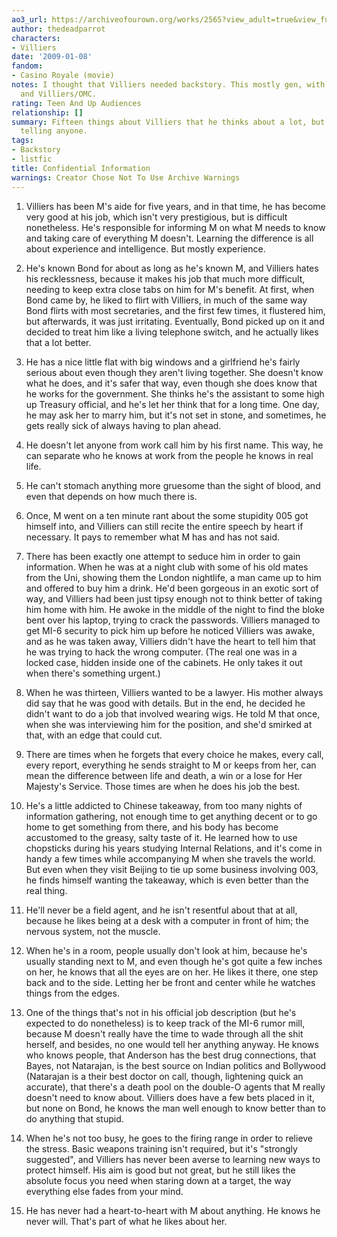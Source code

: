 ```yaml
---
ao3_url: https://archiveofourown.org/works/2565?view_adult=true&view_full_work=true
author: thedeadparrot
characters:
- Villiers
date: '2009-01-08'
fandom:
- Casino Royale (movie)
notes: I thought that Villiers needed backstory. This mostly gen, with a bit of Villiers/OFC
  and Villiers/OMC.
rating: Teen And Up Audiences
relationship: []
summary: Fifteen things about Villiers that he thinks about a lot, but doesn't like
  telling anyone.
tags:
- Backstory
- listfic
title: Confidential Information
warnings: Creator Chose Not To Use Archive Warnings
---
```


1. Villiers has been M's aide for five years, and in that time, he has become very good at his job, which isn't very prestigious, but is difficult nonetheless. He's responsible for informing M on what M needs to know and taking care of everything M doesn't. Learning the difference is all about experience and intelligence. But mostly experience.

2. He's known Bond for about as long as he's known M, and Villiers hates his recklessness, because it makes his job that much more difficult, needing to keep extra close tabs on him for M's benefit. At first, when Bond came by, he liked to flirt with Villiers, in much of the same way Bond flirts with most secretaries, and the first few times, it flustered him, but afterwards, it was just irritating. Eventually, Bond picked up on it and decided to treat him like a living telephone switch, and he actually likes that a lot better.

3. He has a nice little flat with big windows and a girlfriend he's fairly serious about even though they aren't living together. She doesn't know what he does, and it's safer that way, even though she does know that he works for the government. She thinks he's the assistant to some high up Treasury official, and he's let her think that for a long time. One day, he may ask her to marry him, but it's not set in stone, and sometimes, he gets really sick of always having to plan ahead.

4. He doesn't let anyone from work call him by his first name. This way, he can separate who he knows at work from the people he knows in real life.

5. He can't stomach anything more gruesome than the sight of blood, and even that depends on how much there is.

6. Once, M went on a ten minute rant about the some stupidity 005 got himself into, and Villiers can still recite the entire speech by heart if necessary. It pays to remember what M has and has not said.

7. There has been exactly one attempt to seduce him in order to gain information. When he was at a night club with some of his old mates from the Uni, showing them the London nightlife, a man came up to him and offered to buy him a drink. He'd been gorgeous in an exotic sort of way, and Villiers had been just tipsy enough not to think better of taking him home with him. He awoke in the middle of the night to find the bloke bent over his laptop, trying to crack the passwords. Villiers managed to get MI-6 security to pick him up before he noticed Villiers was awake, and as he was taken away, Villiers didn't have the heart to tell him that he was trying to hack the wrong computer. (The real one was in a locked case, hidden inside one of the cabinets. He only takes it out when there's something urgent.)

8. When he was thirteen, Villiers wanted to be a lawyer. His mother always did say that he was good with details. But in the end, he decided he didn't want to do a job that involved wearing wigs. He told M that once, when she was interviewing him for the position, and she'd smirked at that, with an edge that could cut.

9. There are times when he forgets that every choice he makes, every call, every report, everything he sends straight to M or keeps from her, can mean the difference between life and death, a win or a lose for Her Majesty's Service. Those times are when he does his job the best.

10. He's a little addicted to Chinese takeaway, from too many nights of information gathering, not enough time to get anything decent or to go home to get something from there, and his body has become accustomed to the greasy, salty taste of it. He learned how to use chopsticks during his years studying Internal Relations, and it's come in handy a few times while accompanying M when she travels the world. But even when they visit Beijing to tie up some business involving 003, he finds himself wanting the takeaway, which is even better than the real thing.

11. He'll never be a field agent, and he isn't resentful about that at all, because he likes being at a desk with a computer in front of him; the nervous system, not the muscle.

12. When he's in a room, people usually don't look at him, because he's usually standing next to M, and even though he's got quite a few inches on her, he knows that all the eyes are on her. He likes it there, one step back and to the side. Letting her be front and center while he watches things from the edges.

13. One of the things that's not in his official job description (but he's expected to do nonetheless) is to keep track of the MI-6 rumor mill, because M doesn't really have the time to wade through all the shit herself, and besides, no one would tell her anything anyway. He knows who knows people, that Anderson has the best drug connections, that Bayes, not Natarajan, is the best source on Indian politics and Bollywood (Natarajan is a their best doctor on call, though, lightening quick an accurate), that there's a death pool on the double-O agents that M really doesn't need to know about. Villiers does have a few bets placed in it, but none on Bond, he knows the man well enough to know better than to do anything that stupid.

14. When he's not too busy, he goes to the firing range in order to relieve the stress. Basic weapons training isn't required, but it's "strongly suggested", and Villiers has never been averse to learning new ways to protect himself. His aim is good but not great, but he still likes the absolute focus you need when staring down at a target, the way everything else fades from your mind.

15. He has never had a heart-to-heart with M about anything. He knows he never will. That's part of what he likes about her.